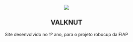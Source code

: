 <p align="center"> 
    <img src="https://img.icons8.com/color/96/000000/robot-2.png">
    <h2 align="center">VALKNUT</h2> 
    <p align="center">Site desenvolvido no 1º ano, para o projeto robocup da FIAP</p>
